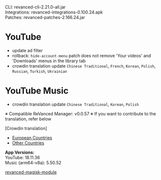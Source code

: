 CLI: revanced-cli-2.21.0-all.jar  
Integrations: revanced-integrations-0.100.24.apk  
Patches: revanced-patches-2.166.24.jar  

YouTube
==
- update ad filter
- rollback: `hide-account-menu` patch does not remove 'Your videos' and 'Downloads' menus in the library tab
- crowdin translation update
`Chinese Traditional`, `French`, `Korean`, `Polish`, `Russian`, `Turkish`, `Ukrainian`


YouTube Music
==
- crowdin translation update
`Chinese Traditional`, `Korean`, `Polish`

※ Compatible ReVanced Manager: v0.0.57
※ If you want to contribute to the translation, refer below

[Crowdin translation]
- [European Countries](https://crowdin.com/project/revancedextendedeu)
- [Other Countries](https://crowdin.com/project/revancedextended)
  
**App Versions:**  
YouTube: 18.11.36  
Music (arm64-v8a): 5.50.52  

[revanced-magisk-module](https://github.com/j-hc/revanced-magisk-module)  
